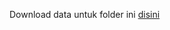 Download data untuk folder ini [disini](https://drive.google.com/drive/folders/1Kxu_m_M9NfpBYMpo9TEw2x2ozjpZhdHv?usp=sharing)
